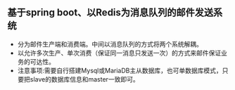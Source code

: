 ## 基于spring boot、以Redis为消息队列的邮件发送系统
  -  分为邮件生产端和消费端。中间以消息队列的方式将两个系统解耦。
  -  以允许多次生产、单次消费（保证同一消息只发送一次）的方式来邮件保证业务的可达性。
  -  注意事项:需要自行搭建Mysql或MariaDB主从数据库，也可单数据库模式，只要把slave的数据库信息和master一致即可。
